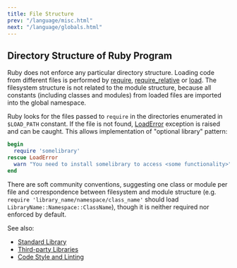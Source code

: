 ```yaml
---
title: File Structure
prev: "/language/misc.html"
next: "/language/globals.html"
---
```


## Directory Structure of Ruby Program[](#directory-structure-of-ruby-program)

Ruby does not enforce any particular directory structure. Loading code
from different files is performed by <a
href='https://ruby-doc.org/core-2.7.0/Kernel.html#method-i-require'
class='ruby-doc remote' target='_blank'>require</a>, <a
href='https://ruby-doc.org/core-2.7.0/Kernel.html#method-i-require_relative'
class='ruby-doc remote' target='_blank'>require\_relative</a> or <a
href='https://ruby-doc.org/core-2.7.0/Kernel.html#method-i-load'
class='ruby-doc remote' target='_blank'>load</a>. The filesystem
structure is not related to the module structure, because all constants
(including classes and modules) from loaded files are imported into the
global namespace.

Ruby looks for the files passed to `require` in the directories
enumerated in `$LOAD_PATH` constant. If the file is not found,
[LoadError](../builtin/exception/exception-classes.md#loaderror) exception
is raised and can be caught. This allows implementation of "optional
library" pattern:


```ruby
begin
  require 'somelibrary'
rescue LoadError
  warn "You need to install somelibrary to access <some functionality>"
end
```

There are soft community conventions, suggesting one class or module per
file and correspondence between filesystem and module structure (e.g.
`require 'library_name/namespace/class_name'` should load
`LibraryName::Namespace::ClassName`), though it is neither required nor
enforced by default.

See also:

* [Standard Library](../stdlib.md)
* [Third-party Libraries](developing/libraries.md)
* [Code Style and Linting](../developing/code-style.md)

